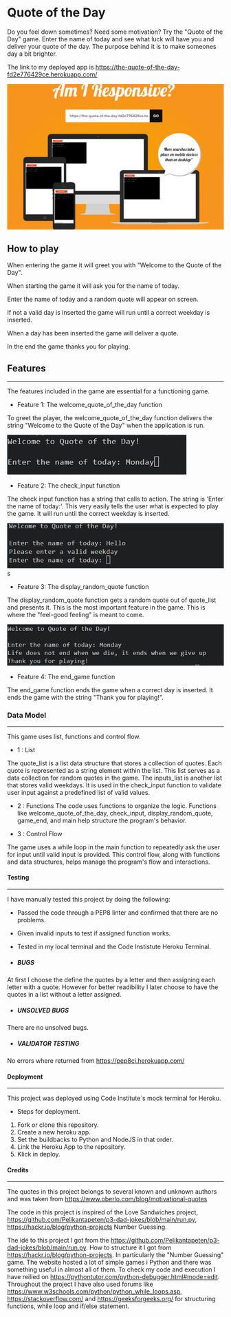 # Quote of the Day

Do you feel down sometimes? Need some motivation? Try the "Quote of the Day" game. 
Enter the name of today and see what luck will have you and deliver your quote of the day. The purpose behind it is to make someones day a bit brighter. 

The link to my deployed app is https://the-quote-of-the-day-fd2e776429ce.herokuapp.com/


  <img src="images/responsive.png" alt="a image of the sites pages on different sizes">

## How to play

When entering the game it will greet you with "Welcome to the Quote of the Day". 

When starting the game it will ask you for the name of today. 

Enter the name of today and a random quote will appear on screen.  

If not a valid day is inserted the game will run until a correct weekday is inserted. 

When a day has been inserted the game will deliver a quote.

In the end the game thanks you for playing. 
 


## Features
-----------------------------------------------------------------------------------------------------------------

The features included in the game are essential for a functioning game. 

- Feature 1: The welcome_quote_of_the_day function

To greet the player, the welcome_quote_of_the_day function delivers the string "Welcome to the Quote of the Day" when the application is run. 


  <img src="images/first-section.png" alt="a image of the check_input and welcome_quote_of_the_day function">


- Feature 2: The check_input function 

The check input function has a string that calls to action. The string is 'Enter the name of today:'. This very easily tells the user what is expected to play the game. It will run until the correct weekday is inserted. 


<img src="images/if-invalid.png" alt="a image of invalid input">
s

- Feature 3: The display_random_quote function 

The display_random_quote function gets a random quote out of quote_list and presents it. This is the most important feature in the game. This is where the "feel-good feeling" is meant to come. 


<img src="images/full-section.png" alt="a image of the full game">


- Feature 4: The end_game function 

The end_game function ends the game when a correct day is inserted. It ends the game with the string "Thank you for playing!". 



### Data Model
------------------------------------------------------------------------------------------------------------------

This game uses list, functions and control flow. 

- 1 : List

The quote_list is a list data structure that stores a collection of quotes. Each quote is represented as a string element within the list. This list serves as a data collection for random quotes in the game. The inputs_list is another list that stores valid weekdays. It is used in the check_input function to validate user input against a predefined list of valid values.

- 2 : Functions
The code uses functions to organize the logic. Functions like welcome_quote_of_the_day, check_input, display_random_quote, game_end, and main help structure the program's behavior.

- 3 : Control Flow

The game uses a while loop in the main function to repeatedly ask the user for input until valid input is provided. This control flow, along with functions and data structures, helps manage the program's flow and interactions.



#### Testing
-----------------------------------------------------------------------------------------------------------------

I have manually tested this project by doing the following: 

- Passed the code through a PEP8 linter and confirmed that there are no  problems.
- Given invalid inputs to test if assigned function works. 
- Tested in my local terminal and the Code Instistute Heroku Terminal. 

- ##### BUGS
At first I choose the define the quotes by a letter and then assigning each letter with a quote. However for better readibility I later choose to have the quotes in a list without a letter assigned. 

 - ##### UNSOLVED BUGS
 There are no unsolved bugs. 

  - ##### VALIDATOR TESTING 
  No errors where returned from https://pep8ci.herokuapp.com/


 
#### Deployment
-----------------------------------------------------------------------------------------------------------------
This project was deployed using Code Institute`s mock terminal for Heroku.

- Steps for deployment.
1. Fork or clone this repository.
2. Create a new heroku app. 
3. Set the buildbacks to Python and NodeJS in that order. 
4. Link the Heroku App to the repository.
5. Klick in deploy. 



#### Credits
-----------------------------------------------------------------------------------------------------------------

The quotes in this project belongs to several known and unknown authors and was taken from https://www.oberlo.com/blog/motivational-quotes

The code in this project is inspired of the Love Sandwiches project, 
https://github.com/Pelikantapeten/p3-dad-jokes/blob/main/run.py,
https://hackr.io/blog/python-projects Number Guessing.

The idé to this project I got from the https://github.com/Pelikantapeten/p3-dad-jokes/blob/main/run.py.
How to structure it I got from https://hackr.io/blog/python-projects. In particularly the "Number Guessing" game. The website hosted a lot of simple games i Python and there was something useful in almost all of them. 
To check my code and execution I have reilied on https://pythontutor.com/python-debugger.html#mode=edit.
Throughout the project I have also used forums like https://www.w3schools.com/python/python_while_loops.asp, https://stackoverflow.com/ and https://geeksforgeeks.org/ for structuring functions, while loop and if/else statement. 

